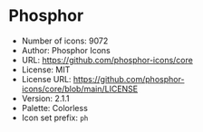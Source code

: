 # Phosphor

- Number of icons: 9072
- Author: Phosphor Icons
- URL: https://github.com/phosphor-icons/core
- License: MIT
- License URL: https://github.com/phosphor-icons/core/blob/main/LICENSE
- Version: 2.1.1
- Palette: Colorless
- Icon set prefix: `ph`
